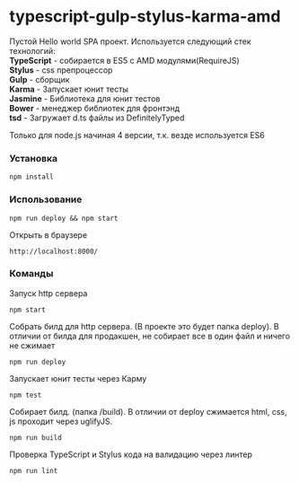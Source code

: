 # typescript-gulp-stylus-karma-amd

Пустой Hello world SPA проект. Используется следующий стек технологий:  
**TypeScript** - собирается в ES5 с AMD модулями(RequireJS)  
**Stylus** - css препроцессор  
**Gulp** - сборщик  
**Karma** - Запускает юнит тесты  
**Jasmine** - Библиотека для юнит тестов  
**Bower** - менеджер библиотек для фронтэнд  
**tsd** - Загружает d.ts файлы из DefinitelyTyped

Только для node.js начиная 4 версии, т.к. везде используется ES6
### Установка
```
npm install
```

### Использование
```
npm run deploy && npm start
```

Открыть в браузере
```
http://localhost:8000/
```

### Команды
Запуск http сервера
```
npm start
```

Собрать билд для http сервера. (В проекте это будет папка deploy). В отличии от билда для продакшен, не собирает все в один файл и ничего не сжимает
```
npm run deploy
```

Запускает юнит тесты через Карму
```
npm test
```

Собирает билд. (папка /build). В отличии от deploy сжимается html, css, js проходит через uglifyJS.
```
npm run build
```

Проверка TypeScript и Stylus кода на валидацию через линтер
```
npm run lint
```
